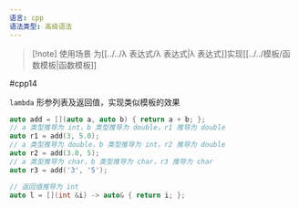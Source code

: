 ```yaml
---
语言: cpp
语法类型: 高级语法
---
```

> [!note] 使用场景
> 为[[../../λ 表达式/λ 表达式|λ 表达式]]实现[[../../模板/函数模板|函数模板]]

#cpp14 

`lambda` 形参列表及返回值，实现类似模板的效果

```cpp
auto add = [](auto a, auto b) { return a + b; };
// a 类型推导为 int，b 类型推导为 double，r1 推导为 double
auto r1 = add(3, 5.0);
// a 类型推导为 double，b 类型推导为 int，r2 推导为 double
auto r2 = add(3.0, 5);
// a 类型推导为 char，b 类型推导为 char，r3 推导为 char
auto r3 = add('3', '5');

// 返回值推导为 int
auto l = [](int &i) -> auto& { return i; };
```